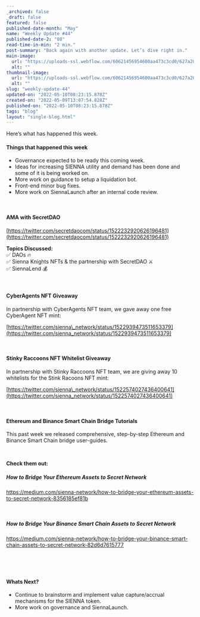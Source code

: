 ```yaml
---
_archived: false
_draft: false
featured: false
published-date-month: "May"
name: "Weekly Update #44"
published-date-2: "08"
read-time-in-min: "2 min."
post-summary: "Back again with another update. Let’s dive right in."
main-image:
  url: "https://uploads-ssl.webflow.com/60621456954600aa473c3cd0/627a2082b337a11cd686b7f4_weekly-update-44%20Blog.jpg"
  alt: ""
thumbnail-image:
  url: "https://uploads-ssl.webflow.com/60621456954600aa473c3cd0/627a20eff11d03b78c1bf07e_weekly-update-44%20Blog%20Thump.jpg"
  alt: ""
slug: "weekly-update-44"
updated-on: "2022-05-10T08:23:15.878Z"
created-on: "2022-05-09T13:07:54.828Z"
published-on: "2022-05-10T08:23:15.878Z"
tags: "blog"
layout: "single-blog.html"
---
```


Here’s what has happened this week.

#### Things that happened this week

*   Governance expected to be ready this coming week.
*   Ideas for increasing SIENNA utility and demand has been done and some of it is being worked on.
*   More work on guidance to setup a liquidation bot.
*   Front-end minor bug fixes.
*   More work on SiennaLaunch after an internal code review.

‍

#### AMA with SecretDAO

[https://twitter.com/secretdaocom/status/1522232920626196481](https://twitter.com/secretdaocom/status/1522232920626196481)

**Topics Discussed:**  
✅ DAOs 🔥  
✅ Sienna Knights NFTs & the partnership with SecretDAO ⚔️  
✅ SiennaLend 💰

‍

#### CyberAgents NFT Giveaway

In partnership with CyberAgents NFT team, we gave away one free CyberAgent NFT mint:

[https://twitter.com/sienna\_network/status/1522939473511653379](https://twitter.com/sienna_network/status/1522939473511653379)

‍

#### Stinky Raccoons NFT Whitelist Giveaway

In partnership with Stinky Raccoons NFT team, we are giving away 10 whitelists for the Stink Racoons NFT mint:

[https://twitter.com/sienna\_network/status/1522574027436400641](https://twitter.com/sienna_network/status/1522574027436400641)

‍

#### Ethereum and Binance Smart Chain Bridge Tutorials

This past week we released comprehensive, step-by-step Ethereum and Binance Smart Chain bridge user-guides.

‍

**Check them out:**

##### How to Bridge Your Ethereum Assets to Secret Network

https://medium.com/sienna-network/how-to-bridge-your-ethereum-assets-to-secret-network-8356185ef81b

‍

##### How to Bridge Your Binance Smart Chain Assets to Secret Network

https://medium.com/sienna-network/how-to-bridge-your-binance-smart-chain-assets-to-secret-network-82d6d7615777

‍

‍

#### Whats Next?

*   Continue to brainstorm and implement value capture/accrual mechanisms for the SIENNA token.
*   More work on governance and SiennaLaunch.

‍

‍
